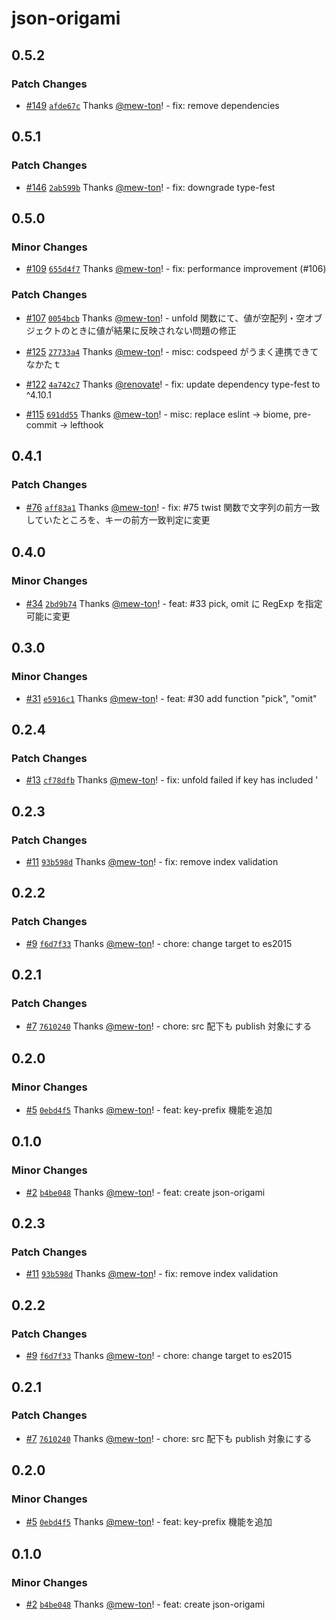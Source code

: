 # json-origami

## 0.5.2

### Patch Changes

- [#149](https://github.com/hacomono-lib/json-origami/pull/149) [`afde67c`](https://github.com/hacomono-lib/json-origami/commit/afde67c4f68a14298c502c7d702af62097f38451) Thanks [@mew-ton](https://github.com/mew-ton)! - fix: remove dependencies

## 0.5.1

### Patch Changes

- [#146](https://github.com/hacomono-lib/json-origami/pull/146) [`2ab599b`](https://github.com/hacomono-lib/json-origami/commit/2ab599b8640acd469b18b3b4300690f5b0641378) Thanks [@mew-ton](https://github.com/mew-ton)! - fix: downgrade type-fest

## 0.5.0

### Minor Changes

- [#109](https://github.com/hacomono-lib/json-origami/pull/109) [`655d4f7`](https://github.com/hacomono-lib/json-origami/commit/655d4f79683c5c9d2c4d8472f755384a7644753d) Thanks [@mew-ton](https://github.com/mew-ton)! - fix: performance improvement (#106)

### Patch Changes

- [#107](https://github.com/hacomono-lib/json-origami/pull/107) [`0054bcb`](https://github.com/hacomono-lib/json-origami/commit/0054bcb8f1cd80252cb09d7b13a4dc92a38bd216) Thanks [@mew-ton](https://github.com/mew-ton)! - unfold 関数にて、値が空配列・空オブジェクトのときに値が結果に反映されない問題の修正

- [#125](https://github.com/hacomono-lib/json-origami/pull/125) [`27733a4`](https://github.com/hacomono-lib/json-origami/commit/27733a4ece3ba998f07e0fa256fd088ed04bc671) Thanks [@mew-ton](https://github.com/mew-ton)! - misc: codspeed がうまく連携できてなかたｔ

- [#122](https://github.com/hacomono-lib/json-origami/pull/122) [`4a742c7`](https://github.com/hacomono-lib/json-origami/commit/4a742c7b9bc054bc0bb333c10c0b77cb1dbc905f) Thanks [@renovate](https://github.com/apps/renovate)! - fix: update dependency type-fest to ^4.10.1

- [#115](https://github.com/hacomono-lib/json-origami/pull/115) [`691dd55`](https://github.com/hacomono-lib/json-origami/commit/691dd55f097fa275b4d42bd67e7806702cdc8b23) Thanks [@mew-ton](https://github.com/mew-ton)! - misc: replace eslint -> biome, pre-commit -> lefthook

## 0.4.1

### Patch Changes

- [#76](https://github.com/hacomono-lib/json-origami/pull/76) [`aff83a1`](https://github.com/hacomono-lib/json-origami/commit/aff83a1c31b9af9c5c548e44c7601d8c8ca0c021) Thanks [@mew-ton](https://github.com/mew-ton)! - fix: #75 twist 関数で文字列の前方一致していたところを、キーの前方一致判定に変更

## 0.4.0

### Minor Changes

- [#34](https://github.com/hacomono-lib/json-origami/pull/34) [`2bd9b74`](https://github.com/hacomono-lib/json-origami/commit/2bd9b7473cccbc9093ed17d77691d285716dde4f) Thanks [@mew-ton](https://github.com/mew-ton)! - feat: #33 pick, omit に RegExp を指定可能に変更

## 0.3.0

### Minor Changes

- [#31](https://github.com/hacomono-lib/json-origami/pull/31) [`e5916c1`](https://github.com/hacomono-lib/json-origami/commit/e5916c1c5c9188dfa981223f2d2dce92616355ec) Thanks [@mew-ton](https://github.com/mew-ton)! - feat: #30 add function "pick", "omit"

## 0.2.4

### Patch Changes

- [#13](https://github.com/hacomono-lib/json-origami/pull/13) [`cf78dfb`](https://github.com/hacomono-lib/json-origami/commit/cf78dfbae8a162fe9d610e16ad43c2c1257fdc9d) Thanks [@mew-ton](https://github.com/mew-ton)! - fix: unfold failed if key has included '

## 0.2.3

### Patch Changes

- [#11](https://github.com/hacomono-lib/json-origami/pull/11) [`93b598d`](https://github.com/hacomono-lib/json-origami/commit/93b598dcdff9ec9889f23f1448446c161b690e1d) Thanks [@mew-ton](https://github.com/mew-ton)! - fix: remove index validation

## 0.2.2

### Patch Changes

- [#9](https://github.com/hacomono-lib/json-origami/pull/9) [`f6d7f33`](https://github.com/hacomono-lib/json-origami/commit/f6d7f33ce991fcf502b949df0319031fc035c950) Thanks [@mew-ton](https://github.com/mew-ton)! - chore: change target to es2015

## 0.2.1

### Patch Changes

- [#7](https://github.com/hacomono-lib/json-origami/pull/7) [`7610240`](https://github.com/hacomono-lib/json-origami/commit/7610240533db11b36c13f65d9e00c9b21ac7b940) Thanks [@mew-ton](https://github.com/mew-ton)! - chore: src 配下も publish 対象にする

## 0.2.0

### Minor Changes

- [#5](https://github.com/hacomono-lib/json-origami/pull/5) [`0ebd4f5`](https://github.com/hacomono-lib/json-origami/commit/0ebd4f5797fe74f0fa8ce3e99ace2f858deee161) Thanks [@mew-ton](https://github.com/mew-ton)! - feat: key-prefix 機能を追加

## 0.1.0

### Minor Changes

- [#2](https://github.com/hacomono-lib/json-origami/pull/2) [`b4be048`](https://github.com/hacomono-lib/json-origami/commit/b4be048266d40f4ab53a63fdde95f513b35926df) Thanks [@mew-ton](https://github.com/mew-ton)! - feat: create json-origami

## 0.2.3

### Patch Changes

- [#11](https://github.com/hacomono-lib/json-origami/pull/11) [`93b598d`](https://github.com/hacomono-lib/json-origami/commit/93b598dcdff9ec9889f23f1448446c161b690e1d) Thanks [@mew-ton](https://github.com/mew-ton)! - fix: remove index validation

## 0.2.2

### Patch Changes

- [#9](https://github.com/hacomono-lib/json-origami/pull/9) [`f6d7f33`](https://github.com/hacomono-lib/json-origami/commit/f6d7f33ce991fcf502b949df0319031fc035c950) Thanks [@mew-ton](https://github.com/mew-ton)! - chore: change target to es2015

## 0.2.1

### Patch Changes

- [#7](https://github.com/hacomono-lib/json-origami/pull/7) [`7610240`](https://github.com/hacomono-lib/json-origami/commit/7610240533db11b36c13f65d9e00c9b21ac7b940) Thanks [@mew-ton](https://github.com/mew-ton)! - chore: src 配下も publish 対象にする

## 0.2.0

### Minor Changes

- [#5](https://github.com/hacomono-lib/json-origami/pull/5) [`0ebd4f5`](https://github.com/hacomono-lib/json-origami/commit/0ebd4f5797fe74f0fa8ce3e99ace2f858deee161) Thanks [@mew-ton](https://github.com/mew-ton)! - feat: key-prefix 機能を追加

## 0.1.0

### Minor Changes

- [#2](https://github.com/hacomono-lib/json-origami/pull/2) [`b4be048`](https://github.com/hacomono-lib/json-origami/commit/b4be048266d40f4ab53a63fdde95f513b35926df) Thanks [@mew-ton](https://github.com/mew-ton)! - feat: create json-origami
